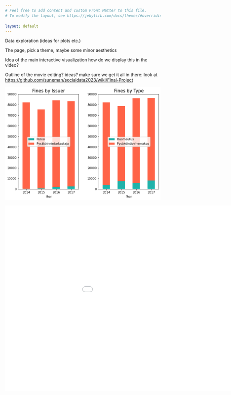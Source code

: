 ```yaml
---
# Feel free to add content and custom Front Matter to this file.
# To modify the layout, see https://jekyllrb.com/docs/themes/#overriding-theme-defaults

layout: default
---
```


Data exploration (ideas for plots etc.)

The page, pick a theme, maybe some minor aesthetics

Idea of the main interactive visualization
  how do we display this in the video?

Outline of the movie
  editing?
  ideas?
  make sure we get it all in there: look at https://github.com/suneman/socialdata2023/wiki/Final-Project 


![fig1](/fig1.png)


<embed 
       type="text/html" 
       src="crimes_per_hour.html"
       width="1100"
       height="600"
       >
</embed>